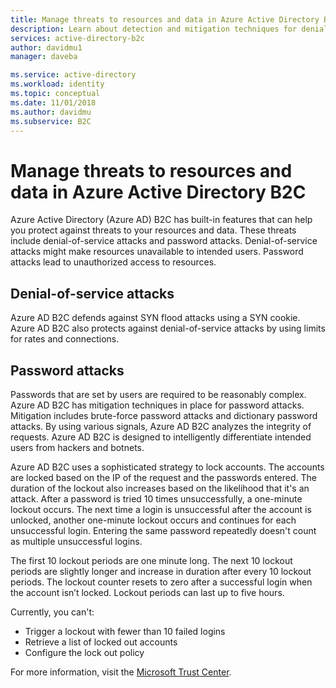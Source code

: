 ```yaml
---
title: Manage threats to resources and data in Azure Active Directory B2C | Microsoft Docs
description: Learn about detection and mitigation techniques for denial-of-service attacks and password attacks in Azure Active Directory B2C.
services: active-directory-b2c
author: davidmu1
manager: daveba

ms.service: active-directory
ms.workload: identity
ms.topic: conceptual
ms.date: 11/01/2018
ms.author: davidmu
ms.subservice: B2C
---
```

# Manage threats to resources and data in Azure Active Directory B2C

Azure Active Directory (Azure AD) B2C has built-in features that can help you protect against threats to your resources and data. These threats include denial-of-service attacks and password attacks. Denial-of-service attacks might make resources unavailable to intended users. Password attacks lead to unauthorized access to resources. 

## Denial-of-service attacks

Azure AD B2C defends against SYN flood attacks using a SYN cookie. Azure AD B2C also protects against denial-of-service attacks by using limits for rates and connections.

## Password attacks

Passwords that are set by users are required to be reasonably complex. Azure AD B2C has mitigation techniques in place for password attacks. Mitigation includes brute-force password attacks and dictionary password attacks. By using various signals, Azure AD B2C analyzes the integrity of requests. Azure AD B2C is designed to intelligently differentiate intended users from hackers and botnets. 

Azure AD B2C uses a sophisticated strategy to lock accounts. The accounts are locked based on the IP of the request and the passwords entered. The duration of the lockout also increases based on the likelihood that it's an attack. After a password is tried 10 times unsuccessfully, a one-minute lockout occurs. The next time a login is unsuccessful after the account is unlocked, another one-minute lockout occurs and continues for each unsuccessful login. Entering the same password repeatedly doesn't count as multiple unsuccessful logins. 

The first 10 lockout periods are one minute long. The next 10 lockout periods are slightly longer and increase in duration after every 10 lockout periods. The lockout counter resets to zero after a successful login when the account isn’t locked. Lockout periods can last up to five hours. 

Currently, you can't:

- Trigger a lockout with fewer than 10 failed logins
- Retrieve a list of locked out accounts
- Configure the lock out policy

For more information, visit the [Microsoft Trust Center](https://www.microsoft.com/trustcenter/default.aspx).

